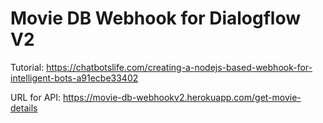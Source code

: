 # Movie DB Webhook for Dialogflow V2

Tutorial: https://chatbotslife.com/creating-a-nodejs-based-webhook-for-intelligent-bots-a91ecbe33402

URL for API: https://movie-db-webhookv2.herokuapp.com/get-movie-details

